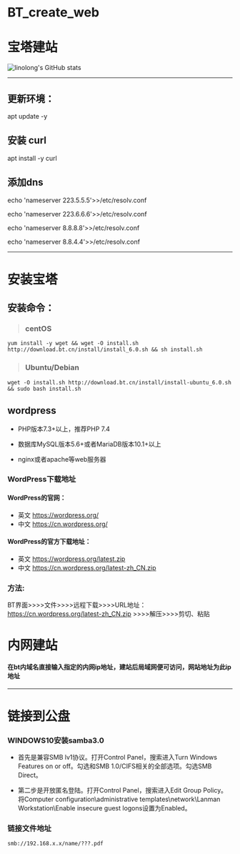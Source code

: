 # BT_create_web
# 宝塔建站

 ![linolong's GitHub stats](https://github-readme-stats.vercel.app/api?username=linolong&show_icons=true&theme=radical)
 
 ---

## **更新环境：**
 
 apt update -y

## **安装 curl**
 
 apt install -y curl

## **添加dns**
 
 echo 'nameserver 223.5.5.5'>>/etc/resolv.conf 

 echo 'nameserver 223.6.6.6'>>/etc/resolv.conf 

 echo 'nameserver 8.8.8.8'>>/etc/resolv.conf 

 echo 'nameserver 8.8.4.4'>>/etc/resolv.conf 

---
# 安装宝塔

## 安装命令：

> ### centOS

<div class="snippet" markdown="1">

```
yum install -y wget && wget -O install.sh http://download.bt.cn/install/install_6.0.sh && sh install.sh
```

> ### Ubuntu/Debian

<div class="snippet" markdown="1">

```
wget -O install.sh http://download.bt.cn/install/install-ubuntu_6.0.sh && sudo bash install.sh
```

## wordpress

* PHP版本7.3+以上，推荐PHP 7.4

* 数据库MySQL版本5.6+或者MariaDB版本10.1+以上

* nginx或者apache等web服务器

### WordPress下载地址

#### WordPress的官网：

* 英文 https://wordpress.org/
* 中文 https://cn.wordpress.org/

#### WordPress的官方下载地址：

* 英文 https://wordpress.org/latest.zip
* 中文 https://cn.wordpress.org/latest-zh_CN.zip

### 方法:
BT界面>>>>文件>>>>远程下载>>>>URL地址：https://cn.wordpress.org/latest-zh_CN.zip >>>>解压>>>>剪切、粘贴

# 内网建站
#### 在bt内域名直接输入指定的内网ip地址，建站后局域网便可访问，网站地址为此ip地址

---
# 链接到公盘

### WINDOWS10安装samba3.0

* 首先是兼容SMB lv1协议。打开Control Panel，搜索进入Turn Windows Features on or off。勾选和SMB 1.0/CIFS相关的全部选项。勾选SMB Direct。

* 第二步是开放匿名登陆。打开Control Panel，搜索进入Edit Group Policy。将Computer configuration\administrative templates\network\Lanman Workstation\Enable insecure guest logons设置为Enabled。

### 链接文件地址

<div class="snippet" markdown="1">

```
smb://192.168.x.x/name/???.pdf
```
